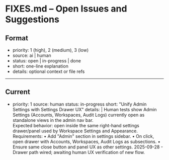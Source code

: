 # FIXES.md – Open Issues and Suggestions

## Format
- priority: 1 (high), 2 (medium), 3 (low)
- source: ai | human
- status: open | in-progress | done
- short: one-line explanation
- details: optional context or file refs

---

## Current

- priority: 1
  source: human
  status: in-progress
  short: "Unify Admin Settings with Settings Drawer UX"
  details: |
    Human tests show Admin Settings (Accounts, Workspaces, Audit Logs) currently open
    as standalone views in the admin nav bar.  
    Expected behavior: open inside the same right-hand settings drawer/panel used by
    Workspace Settings and Appearance.  
    Requirements:
      • Add "Admin" section in settings sidebar.
      • On click, open drawer with Accounts, Workspaces, Audit Logs as subsections.
      • Ensure same close button and panel UX as other settings.
    2025-09-28 - Drawer path wired; awaiting human UX verification of new flow.
